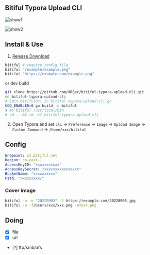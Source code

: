 ## Bitiful Typora Upload CLI

![show1](https://xrsec.s3.ladydaily.com/IMG/2023011808315652353.gif?fmt=webp&q=48)

![show2](https://xrsec.s3.ladydaily.com/IMG/2023011808320175950.gif?fmt=webp&q=48)

## Install & Use

1. [Release Download](https://github.com/XRSec/bitiful-typora-upload-cli/releases)

```bash
bitiful # require config file
bitiful "/example/example.png"
bitiful "https://example.com/example.png"
```

or dev build

```bash
git clone https://github.com/XRSec/bitiful-typora-upload-cli.git
cd bitiful-typora-upload-cli
# Edit bitifulUrl in bitiful-typora-upload-cli.go
CGO_ENABLED=0 go build -o bitiful
# mv bitiful /usr/local/bin
# cd .. && rm -rf bitiful-typora-upload-cli
```

2. Open Typora and set `cli` -> `Preference` -> `Image` -> `Upload Image` -> `Custom Command` -> `/home/xxx/bitiful`

## Config

```yaml
Endpoint: s3.bitiful.net
Region: cn-east-1
AccessKeyID: "xxxxxxxxxxx"
AccessKeySecret: "xxxxxxxxxxxxxxxx"
BucketName: "xxxxxxxxxx"
Path: "/xxxxxxxx/"
```

### Cover image

```bash
bitiful -u -n "20220903" -f https://example.com/20220903.jpg
bitiful -u -f/Users/xxx/xxx.png -nTest.png
```
## Doing

- [x] file
- [x] url
- [?] ftp/smb/afs
